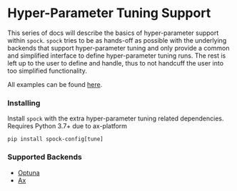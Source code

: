 # Hyper-Parameter Tuning Support

This series of docs will describe the basics of hyper-parameter support within `spock`. `spock` tries to be as hands-off 
as possible with the underlying backends that support hyper-parameter tuning and only provide a common and simplified
interface to define hyper-parameter tuning runs. The rest is left up to the user to define and handle, thus to not
handcuff the user into too simplified functionality.

All examples can be found [here](https://github.com/fidelity/spock/blob/master/examples).

### Installing

Install `spock` with the extra hyper-parameter tuning related dependencies. Requires Python 3.7+ due to ax-platform

```shell
pip install spock-config[tune]
```

### Supported Backends
* [Optuna](https://optuna.readthedocs.io/en/stable/index.html)
* [Ax](https://ax.dev/)